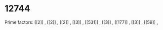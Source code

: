 # 12744

Prime factors: [[2]] , [[2]] , [[2]] , [[3]] , [[531]] , [[3]] , [[177]] , [[3]] , [[59]] , 
